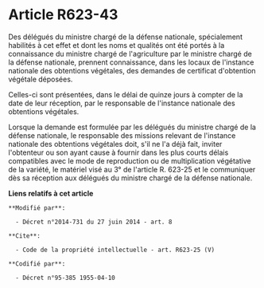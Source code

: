 # Article R623-43

Des délégués du ministre chargé de la défense nationale, spécialement habilités à cet effet et dont les noms et qualités ont
été portés à la connaissance du ministre chargé de l'agriculture par le ministre chargé de la défense nationale, prennent
connaissance, dans les locaux de l'instance nationale des obtentions végétales, des demandes de certificat d'obtention
végétale déposées. 

Celles-ci sont présentées, dans le délai de quinze jours à compter de la date de leur réception, par le responsable de
l'instance nationale des obtentions végétales. 

Lorsque la demande est formulée par les délégués du ministre chargé de la défense nationale, le responsable des missions
relevant de l'instance nationale des obtentions végétales doit, s'il ne l'a déjà fait, inviter l'obtenteur ou son ayant cause
à fournir dans les plus courts délais compatibles avec le mode de reproduction ou de multiplication végétative de la variété,
le matériel visé au 3° de l'article R. 623-25 et le communiquer dès sa réception aux délégués du ministre chargé de la
défense nationale.

**Liens relatifs à cet article**

	**Modifié par**:

	  - Décret n°2014-731 du 27 juin 2014 - art. 8

	**Cite**:

	  - Code de la propriété intellectuelle - art. R623-25 (V)

	**Codifié par**:

	  - Décret n°95-385 1955-04-10
